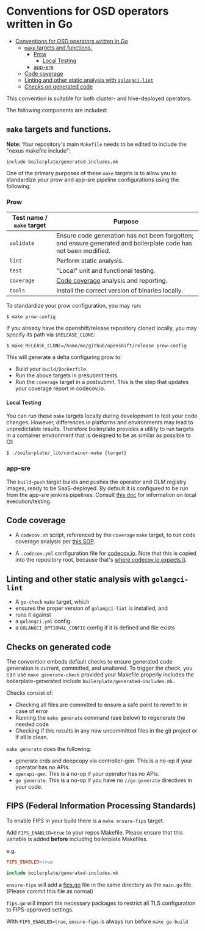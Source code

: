# Conventions for OSD operators written in Go

- [Conventions for OSD operators written in Go](#conventions-for-osd-operators-written-in-go)
  - [`make` targets and functions.](#make-targets-and-functions)
    - [Prow](#prow)
      - [Local Testing](#local-testing)
    - [app-sre](#app-sre)
  - [Code coverage](#code-coverage)
  - [Linting and other static analysis with `golangci-lint`](#linting-and-other-static-analysis-with-golangci-lint)
  - [Checks on generated code](#checks-on-generated-code)

This convention is suitable for both cluster- and hive-deployed operators.

The following components are included:

## `make` targets and functions.

**Note:** Your repository's main `Makefile` needs to be edited to include the
"nexus makefile include":

```
include boilerplate/generated-includes.mk
```

One of the primary purposes of these `make` targets is to allow you to
standardize your prow and app-sre pipeline configurations using the
following:

### Prow

| Test name / `make` target | Purpose                                                                                                         |
| ------------------------- | --------------------------------------------------------------------------------------------------------------- |
| `validate`                | Ensure code generation has not been forgotten; and ensure generated and boilerplate code has not been modified. |
| `lint`                    | Perform static analysis.                                                                                        |
| `test`                    | "Local" unit and functional testing.                                                                            |
| `coverage`                | [Code coverage](#code-coverage) analysis and reporting.                                                         |
| `tools`                   | Install the correct version of binaries locally.                                                                |

To standardize your prow configuration, you may run:

```shell
$ make prow-config
```

If you already have the openshift/release repository cloned locally, you
may specify its path via `$RELEASE_CLONE`:

```shell
$ make RELEASE_CLONE=/home/me/github/openshift/release prow-config
```

This will generate a delta configuring prow to:

- Build your `build/Dockerfile`.
- Run the above targets in presubmit tests.
- Run the `coverage` target in a postsubmit. This is the step that
  updates your coverage report in codecov.io.

#### Local Testing

You can run these `make` targets locally during development to test your
code changes. However, differences in platforms and environments may
lead to unpredictable results. Therefore boilerplate provides a utility
to run targets in a container environment that is designed to be as
similar as possible to CI:

```shell
$ ./boilerplate/_lib/container-make {target}
```

### app-sre

The `build-push` target builds and pushes the operator and OLM registry images,
ready to be SaaS-deployed.
By default it is configured to be run from the app-sre jenkins pipelines.
Consult [this doc](app-sre.md) for information on local execution/testing.

## Code coverage

- A `codecov.sh` script, referenced by the `coverage` `make` target, to
  run code coverage analysis per [this SOP](https://github.com/openshift/ops-sop/blob/93d100347746ce04ad552591136818f82043c648/services/codecov.md).

- A `.codecov.yml` configuration file for
  [codecov.io](https://docs.codecov.io/docs/codecov-yaml). Note that
  this is copied into the repository root, because that's
  [where codecov.io expects it](https://docs.codecov.io/docs/codecov-yaml#can-i-name-the-file-codecovyml).

## Linting and other static analysis with `golangci-lint`

- A `go-check` `make` target, which
- ensures the proper version of `golangci-lint` is installed, and
- runs it against
- a `golangci.yml` config.
- a `GOLANGCI_OPTIONAL_CONFIG` config if it is defined and file exists

## Checks on generated code

The convention embeds default checks to ensure generated code generation is current, committed, and unaltered.
To trigger the check, you can use `make generate-check` provided your Makefile properly includes the boilerplate-generated include `boilerplate/generated-includes.mk`.

Checks consist of:

- Checking all files are committed to ensure a safe point to revert to in case of error
- Running the `make generate` command (see below) to regenerate the needed code
- Checking if this results in any new uncommitted files in the git project or if all is clean.

`make generate` does the following:

- generate crds and deepcopy via controller-gen. This is a no-op if your
  operator has no APIs.
- `openapi-gen`. This is a no-op if your operator has no APIs.
- `go generate`. This is a no-op if you have no `//go:generate`
  directives in your code.

## FIPS (Federal Information Processing Standards)

To enable FIPS in your build there is a `make ensure-fips` target.

Add `FIPS_ENABLED=true` to your repos Makefile. Please ensure that this variable is added **before** including boilerplate Makefiles.

e.g.

```.mk
FIPS_ENABLED=true

include boilerplate/generated-includes.mk
```

`ensure-fips` will add a [fips.go](./fips.go) file in the same directory as the `main.go` file. (Please commit this file as normal)

`fips.go` will import the necessary packages to restrict all TLS configuration to FIPS-approved settings.

With `FIPS_ENABLED=true`, `ensure-fips` is always run before `make go-build`
